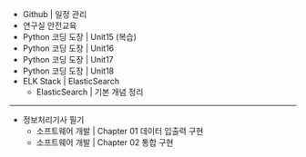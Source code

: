 - Github | 일정 관리
- 연구실 안전교육
- Python 코딩 도장 | Unit15 (복습)
- Python 코딩 도장 | Unit16
- Python 코딩 도장 | Unit17
- Python 코딩 도장 | Unit18
- ELK Stack | ElasticSearch
  - ElasticSearch | 기본 개념 정리 
---
- 정보처리기사 필기
  - 소프트웨어 개발 | Chapter 01 데이터 입출력 구현
  - 소프트웨어 개발 | Chapter 02 통합 구현
